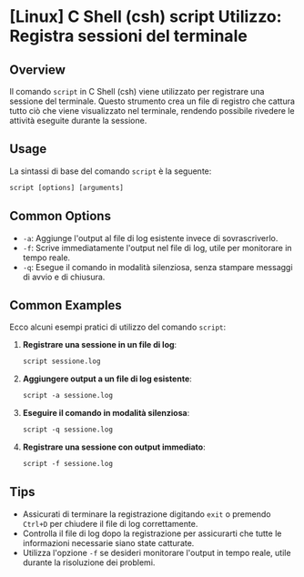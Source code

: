 # [Linux] C Shell (csh) script Utilizzo: Registra sessioni del terminale

## Overview
Il comando `script` in C Shell (csh) viene utilizzato per registrare una sessione del terminale. Questo strumento crea un file di registro che cattura tutto ciò che viene visualizzato nel terminale, rendendo possibile rivedere le attività eseguite durante la sessione.

## Usage
La sintassi di base del comando `script` è la seguente:

```csh
script [options] [arguments]
```

## Common Options
- `-a`: Aggiunge l'output al file di log esistente invece di sovrascriverlo.
- `-f`: Scrive immediatamente l'output nel file di log, utile per monitorare in tempo reale.
- `-q`: Esegue il comando in modalità silenziosa, senza stampare messaggi di avvio e di chiusura.

## Common Examples
Ecco alcuni esempi pratici di utilizzo del comando `script`:

1. **Registrare una sessione in un file di log**:
   ```csh
   script sessione.log
   ```

2. **Aggiungere output a un file di log esistente**:
   ```csh
   script -a sessione.log
   ```

3. **Eseguire il comando in modalità silenziosa**:
   ```csh
   script -q sessione.log
   ```

4. **Registrare una sessione con output immediato**:
   ```csh
   script -f sessione.log
   ```

## Tips
- Assicurati di terminare la registrazione digitando `exit` o premendo `Ctrl+D` per chiudere il file di log correttamente.
- Controlla il file di log dopo la registrazione per assicurarti che tutte le informazioni necessarie siano state catturate.
- Utilizza l'opzione `-f` se desideri monitorare l'output in tempo reale, utile durante la risoluzione dei problemi.